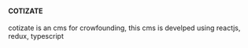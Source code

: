 #### COTIZATE

cotizate is an cms for crowfounding, this cms is develped using reactjs, redux, typescript
